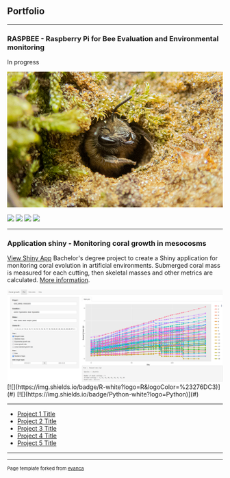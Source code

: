 ## Portfolio

---
### RASPBEE - Raspberry Pi for Bee Evaluation and Environmental monitoring 
In progress


<img src="images/Colletes_cunicularius_PS_compress25pct.png?raw=true"/>

[![](https://img.shields.io/badge/Python-white?logo=Python)](#) [![](https://img.shields.io/badge/PyTorch-white?logo=PyTorch&logoColor=%23EE4C2C)](#) [![](https://img.shields.io/badge/numpy-white?logo=numpy&logoColor=%23013243)](#) [![](https://img.shields.io/badge/Pandas-white?logo=pandas&logoColor=%23150458)](#) 

---

### Application shiny - Monitoring coral growth in mesocosms
[View Shiny App](https://jack177.shinyapps.io/coralgrowth/)
Bachelor's degree project to create a Shiny application for monitoring coral evolution in artificial environments. Submerged coral mass is measured for each cutting, then skeletal masses and other metrics are calculated. 
<a href="https://econum.github.io/coral_growth001_book/">More information</a>.

<img src="images/Coral_Growth.png?raw=true"/>
[![](https://img.shields.io/badge/R-white?logo=R&logoColor=%23276DC3)](#) [![](https://img.shields.io/badge/Python-white?logo=Python)](#)

---


- [Project 1 Title](http://example.com/)
- [Project 2 Title](http://example.com/)
- [Project 3 Title](http://example.com/)
- [Project 4 Title](http://example.com/)
- [Project 5 Title](http://example.com/)

---




---
<p style="font-size:11px">Page template forked from <a href="https://github.com/evanca/quick-portfolio">evanca</a></p>
<!-- Remove above link if you don't want to attibute -->
